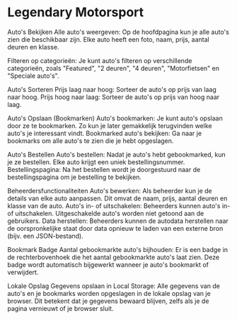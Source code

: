 # Legendary Motorsport

Auto's Bekijken
Alle auto's weergeven: Op de hoofdpagina kun je alle auto's zien die beschikbaar zijn. Elke auto heeft een foto, naam, prijs, aantal deuren en klasse.

Filteren op categorieën: Je kunt auto's filteren op verschillende categorieën, zoals "Featured", "2 deuren", "4 deuren", "Motorfietsen" en "Speciale auto's".

Auto's Sorteren
Prijs laag naar hoog: Sorteer de auto's op prijs van laag naar hoog.
Prijs hoog naar laag: Sorteer de auto's op prijs van hoog naar laag.

Auto's Opslaan (Bookmarken)
Auto's bookmarken: Je kunt auto's opslaan door ze te bookmarken. Zo kun je later gemakkelijk terugvinden welke auto's je interessant vindt.
Bookmarked auto's bekijken: Ga naar je bookmarks om alle auto's te zien die je hebt opgeslagen.

Auto's Bestellen
Auto's bestellen: Nadat je auto's hebt gebookmarked, kun je ze bestellen. Elke auto krijgt een uniek bestellingsnummer.
Bestellingspagina: Na het bestellen wordt je doorgestuurd naar de bestellingspagina om je bestelling te bekijken.

Beheerdersfunctionaliteiten
Auto's bewerken: Als beheerder kun je de details van elke auto aanpassen. Dit omvat de naam, prijs, aantal deuren en klasse van de auto.
Auto's in- of uitschakelen: Beheerders kunnen auto's in- of uitschakelen. Uitgeschakelde auto's worden niet getoond aan de gebruikers.
Data herstellen: Beheerders kunnen de autodata herstellen naar de oorspronkelijke staat door data opnieuw te laden van een externe bron (bijv. een JSON-bestand).

Bookmark Badge
Aantal gebookmarkte auto's bijhouden: Er is een badge in de rechterbovenhoek die het aantal gebookmarkte auto's laat zien. Deze badge wordt automatisch bijgewerkt wanneer je auto's bookmarkt of verwijdert.

Lokale Opslag
Gegevens opslaan in Local Storage: Alle gegevens van de auto's en je bookmarks worden opgeslagen in de lokale opslag van je browser. Dit betekent dat je gegevens bewaard blijven, zelfs als je de pagina vernieuwt of je browser sluit.
